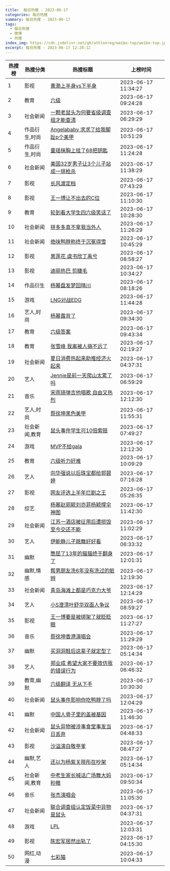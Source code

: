 ```yaml
---
title:  每日热搜 - 2023-06-17
categories: 每日热搜
summary: 每日热搜 - 2023-06-17
tags:
  - 每日热搜
  - 微博
  - 热搜
index_img: https://cdn.jsdelivr.net/gh/athlonreg/weibo-top/weibo-top.jpeg
excerpt: 每日热搜 - 2023-06-17 12:28:12
---
```


| 热搜榜 | 热搜分类 | 热搜标题 | 上榜时间 |
| --- | --- | --- | --- |
| 1 | 影视 | [黄渤上半身vs下半身](https://s.weibo.com/weibo%3Fq%3D%2523%E9%BB%84%E6%B8%A4%E4%B8%8A%E5%8D%8A%E8%BA%ABvs%E4%B8%8B%E5%8D%8A%E8%BA%AB%2523) | 2023-06-17 11:34:27 | 
| 2 | 教育 | [六级](https://s.weibo.com/weibo%3Fq%3D%2523%E5%85%AD%E7%BA%A7%2523) | 2023-06-17 09:24:28 | 
| 3 | 社会新闻 | [一颗老鼠头为何要省级调查组才能查清](https://s.weibo.com/weibo%3Fq%3D%2523%E4%B8%80%E9%A2%97%E8%80%81%E9%BC%A0%E5%A4%B4%E4%B8%BA%E4%BD%95%E8%A6%81%E7%9C%81%E7%BA%A7%E8%B0%83%E6%9F%A5%E7%BB%84%E6%89%8D%E8%83%BD%E6%9F%A5%E6%B8%85%2523) | 2023-06-17 06:29:29 | 
| 4 | 作品衍生,时尚 | [Angelababy 求求了给我脚趾p个美甲](https://s.weibo.com/weibo%3Fq%3D%2523Angelababy%20%E6%B1%82%E6%B1%82%E4%BA%86%E7%BB%99%E6%88%91%E8%84%9A%E8%B6%BEp%E4%B8%AA%E7%BE%8E%E7%94%B2%2523) | 2023-06-17 10:51:29 | 
| 5 | 作品衍生,时尚 | [童瑶抹胸上挂了68把钥匙](https://s.weibo.com/weibo%3Fq%3D%2523%E7%AB%A5%E7%91%B6%E6%8A%B9%E8%83%B8%E4%B8%8A%E6%8C%82%E4%BA%8668%E6%8A%8A%E9%92%A5%E5%8C%99%2523) | 2023-06-17 11:24:28 | 
| 6 | 社会新闻 | [美国32岁男子让3个儿子站成一排枪杀](https://s.weibo.com/weibo%3Fq%3D%2523%E7%BE%8E%E5%9B%BD32%E5%B2%81%E7%94%B7%E5%AD%90%E8%AE%A93%E4%B8%AA%E5%84%BF%E5%AD%90%E7%AB%99%E6%88%90%E4%B8%80%E6%8E%92%E6%9E%AA%E6%9D%80%2523) | 2023-06-17 11:38:29 | 
| 7 | 影视 | [长风渡定档](https://s.weibo.com/weibo%3Fq%3D%2523%E9%95%BF%E9%A3%8E%E6%B8%A1%E5%AE%9A%E6%A1%A3%2523) | 2023-06-17 07:43:29 | 
| 8 | 影视 | [王一博让不出去的C位](https://s.weibo.com/weibo%3Fq%3D%2523%E7%8E%8B%E4%B8%80%E5%8D%9A%E8%AE%A9%E4%B8%8D%E5%87%BA%E5%8E%BB%E7%9A%84C%E4%BD%8D%2523) | 2023-06-17 11:10:30 | 
| 9 | 教育 | [轮到看大学生四六级笑话了](https://s.weibo.com/weibo%3Fq%3D%2523%E8%BD%AE%E5%88%B0%E7%9C%8B%E5%A4%A7%E5%AD%A6%E7%94%9F%E5%9B%9B%E5%85%AD%E7%BA%A7%E7%AC%91%E8%AF%9D%E4%BA%86%2523) | 2023-06-17 10:28:30 | 
| 10 | 社会新闻 | [拼多多真不拿我当外人](https://s.weibo.com/weibo%3Fq%3D%2523%E6%8B%BC%E5%A4%9A%E5%A4%9A%E7%9C%9F%E4%B8%8D%E6%8B%BF%E6%88%91%E5%BD%93%E5%A4%96%E4%BA%BA%2523) | 2023-06-17 11:26:29 | 
| 11 | 社会新闻 | [绝味鸭脖称终于沉冤得雪](https://s.weibo.com/weibo%3Fq%3D%2523%E7%BB%9D%E5%91%B3%E9%B8%AD%E8%84%96%E7%A7%B0%E7%BB%88%E4%BA%8E%E6%B2%89%E5%86%A4%E5%BE%97%E9%9B%AA%2523) | 2023-06-17 10:45:29 | 
| 12 | 影视 | [黑莲花 虞书欣丁禹兮](https://s.weibo.com/weibo%3Fq%3D%2523%E9%BB%91%E8%8E%B2%E8%8A%B1%20%E8%99%9E%E4%B9%A6%E6%AC%A3%E4%B8%81%E7%A6%B9%E5%85%AE%2523) | 2023-06-17 08:58:27 | 
| 13 | 影视 | [迪丽热巴 剪睫毛](https://s.weibo.com/weibo%3Fq%3D%2523%E8%BF%AA%E4%B8%BD%E7%83%AD%E5%B7%B4%20%E5%89%AA%E7%9D%AB%E6%AF%9B%2523) | 2023-06-17 10:34:27 | 
| 14 | 作品衍生 | [杨幂盘发梦回晴川](https://s.weibo.com/weibo%3Fq%3D%2523%E6%9D%A8%E5%B9%82%E7%9B%98%E5%8F%91%E6%A2%A6%E5%9B%9E%E6%99%B4%E5%B7%9D%2523) | 2023-06-17 08:18:26 | 
| 15 | 游戏 | [LNG对战EDG](https://s.weibo.com/weibo%3Fq%3D%2523LNG%E5%AF%B9%E6%88%98EDG%2523) | 2023-06-17 11:44:28 | 
| 16 | 艺人,时尚 | [杨幂露背了](https://s.weibo.com/weibo%3Fq%3D%2523%E6%9D%A8%E5%B9%82%E9%9C%B2%E8%83%8C%E4%BA%86%2523) | 2023-06-17 09:34:30 | 
| 17 | 教育 | [六级答案](https://s.weibo.com/weibo%3Fq%3D%2523%E5%85%AD%E7%BA%A7%E7%AD%94%E6%A1%88%2523) | 2023-06-17 09:43:34 | 
| 18 | 教育 | [张雪峰 我离被人搞不远了](https://s.weibo.com/weibo%3Fq%3D%2523%E5%BC%A0%E9%9B%AA%E5%B3%B0%20%E6%88%91%E7%A6%BB%E8%A2%AB%E4%BA%BA%E6%90%9E%E4%B8%8D%E8%BF%9C%E4%BA%86%2523) | 2023-06-17 02:19:27 | 
| 19 | 社会新闻 | [夏日消费热起来助推经济火起来](https://s.weibo.com/weibo%3Fq%3D%2523%E5%A4%8F%E6%97%A5%E6%B6%88%E8%B4%B9%E7%83%AD%E8%B5%B7%E6%9D%A5%E5%8A%A9%E6%8E%A8%E7%BB%8F%E6%B5%8E%E7%81%AB%E8%B5%B7%E6%9D%A5%2523) | 2023-06-17 04:37:31 | 
| 20 | 艺人 | [Jennie是前一天爬山太累了吗](https://s.weibo.com/weibo%3Fq%3D%2523Jennie%E6%98%AF%E5%89%8D%E4%B8%80%E5%A4%A9%E7%88%AC%E5%B1%B1%E5%A4%AA%E7%B4%AF%E4%BA%86%E5%90%97%2523) | 2023-06-17 06:59:29 | 
| 21 | 音乐 | [宋雨琦弹吉他唱歌 自由又热烈](https://s.weibo.com/weibo%3Fq%3D%2523%E5%AE%8B%E9%9B%A8%E7%90%A6%E5%BC%B9%E5%90%89%E4%BB%96%E5%94%B1%E6%AD%8C%20%E8%87%AA%E7%94%B1%E5%8F%88%E7%83%AD%E7%83%88%2523) | 2023-06-17 12:12:30 | 
| 22 | 艺人,时尚 | [蔡徐坤黑色美甲](https://s.weibo.com/weibo%3Fq%3D%2523%E8%94%A1%E5%BE%90%E5%9D%A4%E9%BB%91%E8%89%B2%E7%BE%8E%E7%94%B2%2523) | 2023-06-17 11:55:31 | 
| 23 | 社会新闻,教育 | [鼠头事件学生可10倍索赔](https://s.weibo.com/weibo%3Fq%3D%2523%E9%BC%A0%E5%A4%B4%E4%BA%8B%E4%BB%B6%E5%AD%A6%E7%94%9F%E5%8F%AF10%E5%80%8D%E7%B4%A2%E8%B5%94%2523) | 2023-06-17 07:49:27 | 
| 24 | 游戏 | [MVP不给gala](https://s.weibo.com/weibo%3Fq%3D%2523MVP%E4%B8%8D%E7%BB%99gala%2523) | 2023-06-17 12:12:30 | 
| 25 | 教育 | [六级听力好难](https://s.weibo.com/weibo%3Fq%3D%2523%E5%85%AD%E7%BA%A7%E5%90%AC%E5%8A%9B%E5%A5%BD%E9%9A%BE%2523) | 2023-06-17 10:09:29 | 
| 26 | 艺人 | [向华强说以后珠宝都给郭碧婷](https://s.weibo.com/weibo%3Fq%3D%2523%E5%90%91%E5%8D%8E%E5%BC%BA%E8%AF%B4%E4%BB%A5%E5%90%8E%E7%8F%A0%E5%AE%9D%E9%83%BD%E7%BB%99%E9%83%AD%E7%A2%A7%E5%A9%B7%2523) | 2023-06-17 07:16:28 | 
| 27 | 影视 | [网友评选上半年烂剧之王](https://s.weibo.com/weibo%3Fq%3D%2523%E7%BD%91%E5%8F%8B%E8%AF%84%E9%80%89%E4%B8%8A%E5%8D%8A%E5%B9%B4%E7%83%82%E5%89%A7%E4%B9%8B%E7%8E%8B%2523) | 2023-06-17 05:26:35 | 
| 28 | 综艺 | [杨幂赵丽颖刘亦菲杨颖撑伞神图](https://s.weibo.com/weibo%3Fq%3D%2523%E6%9D%A8%E5%B9%82%E8%B5%B5%E4%B8%BD%E9%A2%96%E5%88%98%E4%BA%A6%E8%8F%B2%E6%9D%A8%E9%A2%96%E6%92%91%E4%BC%9E%E7%A5%9E%E5%9B%BE%2523) | 2023-06-17 11:42:30 | 
| 29 | 社会新闻 | [江苏一酒店被征用后遭损毁至今交还不能](https://s.weibo.com/weibo%3Fq%3D%2523%E6%B1%9F%E8%8B%8F%E4%B8%80%E9%85%92%E5%BA%97%E8%A2%AB%E5%BE%81%E7%94%A8%E5%90%8E%E9%81%AD%E6%8D%9F%E6%AF%81%E8%87%B3%E4%BB%8A%E4%BA%A4%E8%BF%98%E4%B8%8D%E8%83%BD%2523) | 2023-06-17 11:02:29 | 
| 30 | 艺人 | [伊能静儿子跳舞好好看](https://s.weibo.com/weibo%3Fq%3D%2523%E4%BC%8A%E8%83%BD%E9%9D%99%E5%84%BF%E5%AD%90%E8%B7%B3%E8%88%9E%E5%A5%BD%E5%A5%BD%E7%9C%8B%2523) | 2023-06-17 06:33:32 | 
| 31 | 幽默 | [憋屈了13年的猫猫终于翻身了](https://s.weibo.com/weibo%3Fq%3D%2523%E6%86%8B%E5%B1%88%E4%BA%8613%E5%B9%B4%E7%9A%84%E7%8C%AB%E7%8C%AB%E7%BB%88%E4%BA%8E%E7%BF%BB%E8%BA%AB%E4%BA%86%2523) | 2023-06-17 12:01:31 | 
| 32 | 幽默,情感 | [帮男朋友洗6年没有洗过的脏辫](https://s.weibo.com/weibo%3Fq%3D%2523%E5%B8%AE%E7%94%B7%E6%9C%8B%E5%8F%8B%E6%B4%976%E5%B9%B4%E6%B2%A1%E6%9C%89%E6%B4%97%E8%BF%87%E7%9A%84%E8%84%8F%E8%BE%AB%2523) | 2023-06-17 12:19:30 | 
| 33 | 社会新闻 | [青岛海滩上都是巧克力大爷](https://s.weibo.com/weibo%3Fq%3D%2523%E9%9D%92%E5%B2%9B%E6%B5%B7%E6%BB%A9%E4%B8%8A%E9%83%BD%E6%98%AF%E5%B7%A7%E5%85%8B%E5%8A%9B%E5%A4%A7%E7%88%B7%2523) | 2023-06-17 12:14:29 | 
| 34 | 艺人 | [小S澄清叶舒华双面人争议](https://s.weibo.com/weibo%3Fq%3D%2523%E5%B0%8FS%E6%BE%84%E6%B8%85%E5%8F%B6%E8%88%92%E5%8D%8E%E5%8F%8C%E9%9D%A2%E4%BA%BA%E4%BA%89%E8%AE%AE%2523) | 2023-06-17 08:59:27 | 
| 35 | 影视 | [王一博要是被绑架了就眨眨眼](https://s.weibo.com/weibo%3Fq%3D%2523%E7%8E%8B%E4%B8%80%E5%8D%9A%E8%A6%81%E6%98%AF%E8%A2%AB%E7%BB%91%E6%9E%B6%E4%BA%86%E5%B0%B1%E7%9C%A8%E7%9C%A8%E7%9C%BC%2523) | 2023-06-17 11:27:27 | 
| 36 | 音乐 | [蔡徐坤香港演唱会](https://s.weibo.com/weibo%3Fq%3D%2523%E8%94%A1%E5%BE%90%E5%9D%A4%E9%A6%99%E6%B8%AF%E6%BC%94%E5%94%B1%E4%BC%9A%2523) | 2023-06-17 11:29:29 | 
| 37 | 幽默 | [买洞洞鞋后这辈子就定型了](https://s.weibo.com/weibo%3Fq%3D%2523%E4%B9%B0%E6%B4%9E%E6%B4%9E%E9%9E%8B%E5%90%8E%E8%BF%99%E8%BE%88%E5%AD%90%E5%B0%B1%E5%AE%9A%E5%9E%8B%E4%BA%86%2523) | 2023-06-17 05:14:34 | 
| 38 | 艺人 | [郑业成 希望大家不要效仿我的错误行为](https://s.weibo.com/weibo%3Fq%3D%2523%E9%83%91%E4%B8%9A%E6%88%90%20%E5%B8%8C%E6%9C%9B%E5%A4%A7%E5%AE%B6%E4%B8%8D%E8%A6%81%E6%95%88%E4%BB%BF%E6%88%91%E7%9A%84%E9%94%99%E8%AF%AF%E8%A1%8C%E4%B8%BA%2523) | 2023-06-17 06:46:32 | 
| 39 | 教育,幽默 | [六级翻译 无从下手](https://s.weibo.com/weibo%3Fq%3D%2523%E5%85%AD%E7%BA%A7%E7%BF%BB%E8%AF%91%20%E6%97%A0%E4%BB%8E%E4%B8%8B%E6%89%8B%2523) | 2023-06-17 10:30:30 | 
| 40 | 社会新闻 | [鼠头事件影响你吃鸭脖了吗](https://s.weibo.com/weibo%3Fq%3D%2523%E9%BC%A0%E5%A4%B4%E4%BA%8B%E4%BB%B6%E5%BD%B1%E5%93%8D%E4%BD%A0%E5%90%83%E9%B8%AD%E8%84%96%E4%BA%86%E5%90%97%2523) | 2023-06-17 12:04:29 | 
| 41 | 幽默 | [中国人骨子里的盖被基因](https://s.weibo.com/weibo%3Fq%3D%2523%E4%B8%AD%E5%9B%BD%E4%BA%BA%E9%AA%A8%E5%AD%90%E9%87%8C%E7%9A%84%E7%9B%96%E8%A2%AB%E5%9F%BA%E5%9B%A0%2523) | 2023-06-17 11:46:30 | 
| 42 | 社会新闻 | [鼠头异物被涉事食堂事发当日丢弃](https://s.weibo.com/weibo%3Fq%3D%2523%E9%BC%A0%E5%A4%B4%E5%BC%82%E7%89%A9%E8%A2%AB%E6%B6%89%E4%BA%8B%E9%A3%9F%E5%A0%82%E4%BA%8B%E5%8F%91%E5%BD%93%E6%97%A5%E4%B8%A2%E5%BC%83%2523) | 2023-06-17 04:48:33 | 
| 43 | 影视 | [沙溢演白敬亭爹](https://s.weibo.com/weibo%3Fq%3D%2523%E6%B2%99%E6%BA%A2%E6%BC%94%E7%99%BD%E6%95%AC%E4%BA%AD%E7%88%B9%2523) | 2023-06-17 08:47:27 | 
| 44 | 幽默,艺人 | [还以为杨紫关晓彤在吵架](https://s.weibo.com/weibo%3Fq%3D%2523%E8%BF%98%E4%BB%A5%E4%B8%BA%E6%9D%A8%E7%B4%AB%E5%85%B3%E6%99%93%E5%BD%A4%E5%9C%A8%E5%90%B5%E6%9E%B6%2523) | 2023-06-17 05:14:34 | 
| 45 | 社会新闻,教育 | [中考生家长喊话广场舞大妈秒撤](https://s.weibo.com/weibo%3Fq%3D%2523%E4%B8%AD%E8%80%83%E7%94%9F%E5%AE%B6%E9%95%BF%E5%96%8A%E8%AF%9D%E5%B9%BF%E5%9C%BA%E8%88%9E%E5%A4%A7%E5%A6%88%E7%A7%92%E6%92%A4%2523) | 2023-06-17 09:50:34 | 
| 46 | 音乐 | [张杰演唱会](https://s.weibo.com/weibo%3Fq%3D%2523%E5%BC%A0%E6%9D%B0%E6%BC%94%E5%94%B1%E4%BC%9A%2523) | 2023-06-17 11:05:30 | 
| 47 | 社会新闻 | [联合调查组认定饭菜中异物是鼠头](https://s.weibo.com/weibo%3Fq%3D%2523%E8%81%94%E5%90%88%E8%B0%83%E6%9F%A5%E7%BB%84%E8%AE%A4%E5%AE%9A%E9%A5%AD%E8%8F%9C%E4%B8%AD%E5%BC%82%E7%89%A9%E6%98%AF%E9%BC%A0%E5%A4%B4%2523) | 2023-06-17 04:37:31 | 
| 48 | 游戏 | [LPL](https://s.weibo.com/weibo%3Fq%3D%2523LPL%2523) | 2023-06-17 12:03:31 | 
| 49 | 影视 | [陈宏军居然出轨了](https://s.weibo.com/weibo%3Fq%3D%2523%E9%99%88%E5%AE%8F%E5%86%9B%E5%B1%85%E7%84%B6%E5%87%BA%E8%BD%A8%E4%BA%86%2523) | 2023-06-17 04:15:30 | 
| 50 | 网红,动漫 | [七彩猫](https://s.weibo.com/weibo%3Fq%3D%2523%E4%B8%83%E5%BD%A9%E7%8C%AB%2523) | 2023-06-17 10:04:33 | 
